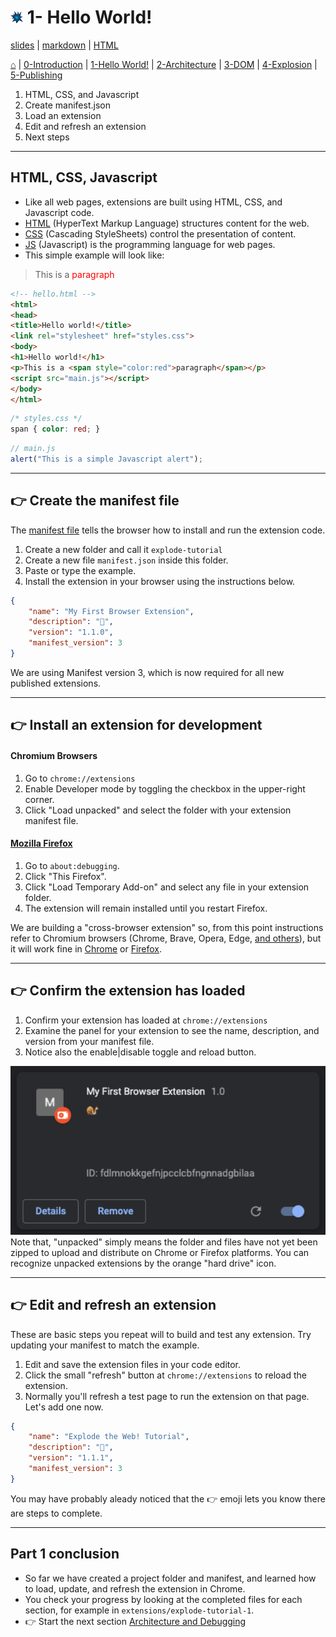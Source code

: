 <!-- paginate: true -->

# <img width="4%" src="../../extension/explode-tutorial-final/assets/img/explosion-tutorial-icon.svg"> 1- Hello World!

<span class="slides-small"><a href="../slides/1-hello-world.html">slides</a> | <span class="slides-small"><a href="../markdown/1-hello-world.md">markdown</a> | <a href="../www/1-hello-world.html">HTML</a></span>

<span class="slides-small">[⌂](../../README.md) | [0-Introduction](0-introduction.html) | [1-Hello World!](1-hello-world.html) | [2-Architecture](2-architecture.html) | [3-DOM](3-dom.html) | [4-Explosion](4-explosion.html) | [5-Publishing](5-publishing.html)</span>

<!--
Presentation comments ...
-->

1. HTML, CSS, and Javascript
1. Create manifest.json
1. Load an extension
1. Edit and refresh an extension
1. Next steps




---

## HTML, CSS, Javascript

<div class="twocolumn">
<div class="col">

- Like all web pages, extensions are built using HTML, CSS, and Javascript code.
- [HTML](https://www.w3schools.com/html/default.asp) (HyperText Markup Language) structures content for the web.
- [CSS](https://www.w3schools.com/css/default.asp) (Cascading StyleSheets) control the presentation of content.
- [JS](https://www.w3schools.com/js/default.asp) (Javascript) is the programming language for web pages.
- This simple example will look like:
> <p>This is a <span style="color:red">paragraph</span></p>

</div>
<div class="col">

```html
<!-- hello.html -->
<html>
<head>
<title>Hello world!</title>
<link rel="stylesheet" href="styles.css">
<body>
<h1>Hello world!</h1>
<p>This is a <span style="color:red">paragraph</span></p>
<script src="main.js"></script>
</body>
</html>
```

```css
/* styles.css */
span { color: red; }
```

```js
// main.js
alert("This is a simple Javascript alert");
```

</div>
</div>








---

## 👉 Create the manifest file

The <a target="_blank" href="https://developer.chrome.com/docs/extensions/mv3/manifest/">manifest file</a> tells the browser how to install and run the extension code.

<div class="twocolumn">
<div class="col">

1. Create a new folder and call it `explode-tutorial`
1. Create a new file `manifest.json` inside this folder.
1. Paste or type the example.
1. Install the extension in your browser using the instructions below.

</div>
<div class="col">

```json
{
	"name": "My First Browser Extension",
	"description": "🐌",
	"version": "1.1.0",
	"manifest_version": 3
}
```

<div class="slides-small caption">We are using Manifest version 3, which is now required for all new published extensions.</div>

</div>
</div>





---

## 👉 Install an extension for development


<div class="twocolumn">
<div class="col">

#### Chromium Browsers

1. Go to `chrome://extensions`
1. Enable Developer mode by toggling the checkbox in the upper-right corner.
1. Click "Load unpacked" and select the folder with your extension manifest file.

</div>
<div class="col">

#### <a target="_blank" href="https://developer.mozilla.org/en-US/docs/Mozilla/Add-ons/WebExtensions/Your_first_WebExtension#installing">Mozilla Firefox</a>

1. Go to `about:debugging`.
1. Click "This Firefox".
1. Click "Load Temporary Add-on" and select any file in your extension folder.
1. The extension will remain installed until you restart Firefox.

</div>
</div>

<div class="slides-small caption">We are building a "cross-browser extension" so, from this point instructions refer to Chromium browsers (Chrome, Brave, Opera, Edge, <a target="_blank" href="https://en.wikipedia.org/wiki/Chromium_(web_browser)#Browsers_based_on_Chromium">and others</a>), but it will work fine in <a target="_blank" href="https://developer.chrome.com/docs/extensions/mv3/getstarted/">Chrome</a> or <a target="_blank" href="https://developer.mozilla.org/en-US/docs/Mozilla/Add-ons/WebExtensions">Firefox</a>.</div>




---

## 👉 Confirm the extension has loaded

<div class="twocolumn">
<div class="col">

1. Confirm your extension has loaded at `chrome://extensions`
1. Examine the panel for your extension to see the name, description, and version from your manifest file.
1. Notice also the enable|disable toggle and reload button.

</div>
<div class="col">

<img width="550" src="../figures/tutorial-2022/1-1-installed.png">

<div class="slides-small caption">Note that, "unpacked" simply means the folder and files have not yet been zipped to upload and distribute on Chrome or Firefox platforms. You can recognize unpacked extensions by the orange "hard drive" icon.</div>

</div>
</div>





---

## 👉 Edit and refresh an extension

These are basic steps you repeat will to build and test any extension. Try updating your manifest to match the example.

<div class="twocolumn">
<div class="col">

1. Edit and save the extension files in your code editor.
1. Click the small "refresh" button at `chrome://extensions` to reload the extension.
1. Normally you'll refresh a test page to run the extension on that page. Let's add one now.

</div>
<div class="col">

```json
{
	"name": "Explode the Web! Tutorial",
	"description": "🐢",
	"version": "1.1.1",
	"manifest_version": 3
}
```

<div class="slides-small caption">You may have probably aleady noticed that the 👉 emoji lets you know there are steps to complete.</div>

</div>
</div>





---

## Part 1 conclusion

- So far we have created a project folder and manifest, and learned how to load, update, and refresh the extension in Chrome.
- You check your progress by looking at the completed files for each section, for example in `extensions/explode-tutorial-1`.
- 👉 Start the next section [Architecture and Debugging](2-architecture.html)
